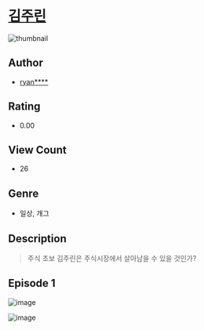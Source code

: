 # [김주린](https://comic.naver.com/challenge/list?titleId=811307)
![thumbnail](https://image-comic.pstatic.net/user_contents_data/challenge_comic/2023/05/25/348373/upload_3616500873676601697_480x623.jpeg)

## Author
- [ryan****](https://comic.naver.com/artistTitle?id=348373)

## Rating
- 0.00

## View Count
- 26

## Genre
- 일상, 개그

## Description
> 주식 초보 김주린은 주식시장에서 살아남을 수 있을 것인가?


## Episode 1
![image](https://image-comic.pstatic.net/user_contents_data/challenge_comic/2023/05/25/348373/upload_4121182023784227381.jpeg)

![image](https://image-comic.pstatic.net/user_contents_data/challenge_comic/2023/05/25/348373/upload_7291718549435201125.jpeg)
